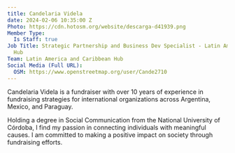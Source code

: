 ```yaml
---
title: Candelaria Videla
date: 2024-02-06 10:35:00 Z
Photo: https://cdn.hotosm.org/website/descarga-d41939.png
Member Type:
  Is Staff: true
Job Title: Strategic Partnership and Business Dev Specialist - Latin America and Caribbean
  Hub
Team: Latin America and Caribbean Hub
Social Media (Full URL):
  OSM: https://www.openstreetmap.org/user/Cande2710
---
```


Candelaria Videla is a fundraiser with over 10 years of experience in fundraising strategies for international organizations across Argentina, Mexico, and Paraguay. 

Holding a degree in Social Communication from the National University of Córdoba, I find my passion in connecting individuals with meaningful causes. I am committed to making a positive impact on society through fundraising efforts.
